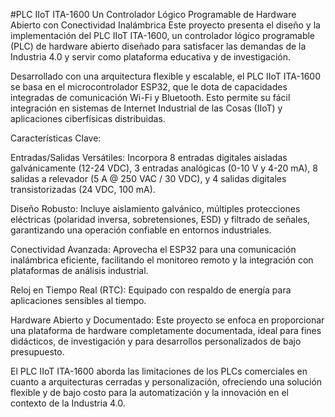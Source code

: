 #PLC IIoT ITA-1600
Un Controlador Lógico Programable de Hardware Abierto con Conectividad Inalámbrica
Este proyecto presenta el diseño y la implementación del PLC IIoT ITA-1600, un controlador lógico programable (PLC) de hardware abierto diseñado para satisfacer las demandas de la Industria 4.0 y servir como plataforma educativa y de investigación.

Desarrollado con una arquitectura flexible y escalable, el PLC IIoT ITA-1600 se basa en el microcontrolador ESP32, que le dota de capacidades integradas de comunicación Wi-Fi y Bluetooth. Esto permite su fácil integración en sistemas de Internet Industrial de las Cosas (IIoT) y aplicaciones ciberfísicas distribuidas.

Características Clave:

Entradas/Salidas Versátiles: Incorpora 8 entradas digitales aisladas galvánicamente (12-24 VDC), 3 entradas analógicas (0-10 V y 4-20 mA), 8 salidas a relevador (5 A @ 250 VAC / 30 VDC), y 4 salidas digitales transistorizadas (24 VDC, 100 mA).

Diseño Robusto: Incluye aislamiento galvánico, múltiples protecciones eléctricas (polaridad inversa, sobretensiones, ESD) y filtrado de señales, garantizando una operación confiable en entornos industriales.

Conectividad Avanzada: Aprovecha el ESP32 para una comunicación inalámbrica eficiente, facilitando el monitoreo remoto y la integración con plataformas de análisis industrial.

Reloj en Tiempo Real (RTC): Equipado con respaldo de energía para aplicaciones sensibles al tiempo.

Hardware Abierto y Documentado: Este proyecto se enfoca en proporcionar una plataforma de hardware completamente documentada, ideal para fines didácticos, de investigación y para desarrollos personalizados de bajo presupuesto.

El PLC IIoT ITA-1600 aborda las limitaciones de los PLCs comerciales en cuanto a arquitecturas cerradas y personalización, ofreciendo una solución flexible y de bajo costo para la automatización y la innovación en el contexto de la Industria 4.0.
